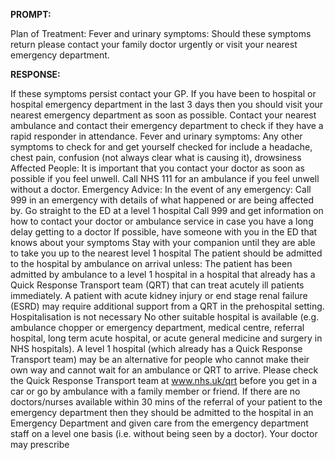 **PROMPT:**

Plan of Treatment:  Fever and urinary symptoms: Should these symptoms return please contact your family doctor urgently or visit your nearest emergency department.

**RESPONSE:**

  If these symptoms persist contact your GP. If you have been to hospital or hospital emergency department in the last 3 days then you should visit your nearest emergency department as soon as possible. Contact your nearest ambulance and contact their emergency department to check if they have a rapid responder in attendance.  Fever and urinary symptoms: Any other symptoms to check for and get yourself checked for include a headache, chest pain, confusion (not always clear what is causing it), drowsiness  Affected People: It is important that you contact your doctor as soon as possible if you feel unwell.  Call NHS 111 for an ambulance if you feel unwell without a doctor.  Emergency Advice: In the event of any emergency:  Call 999 in an emergency with details of what happened or are being affected by.  Go straight to the ED at a level 1 hospital  Call 999 and get information on how to contact your doctor or ambulance service in case you have a long delay getting to a doctor  If possible, have someone with you in the ED that knows about your symptoms  Stay with your companion until they are able to take you up to the nearest level 1 hospital  The patient should be admitted to the hospital by ambulance on arrival unless:  The patient has been admitted by ambulance to a level 1 hospital in a hospital that already has a Quick Response Transport team (QRT) that can treat acutely ill patients immediately. A patient with acute kidney injury or end stage renal failure (ESRD) may require additional support from a QRT in the prehospital setting.  Hospitalisation is not necessary  No other suitable hospital is available (e.g. ambulance chopper or emergency department, medical centre, referral hospital, long term acute hospital, or acute general medicine and surgery in NHS hospitals). A level 1 hospital (which already has a Quick Response Transport team) may be an alternative for people who cannot make their own way and cannot wait for an ambulance or QRT to arrive. Please check the Quick Response Transport team at www.nhs.uk/qrt before you get in a car or go by ambulance with a family member or friend.  If there are no doctors/nurses available within 30 mins of the referral of your patient to the emergency department then they should be admitted to the hospital in an Emergency Department and given care from the emergency department staff on a level one basis (i.e. without being seen by a doctor). Your doctor may prescribe